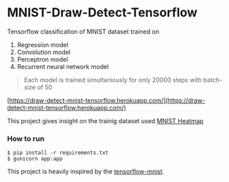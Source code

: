 # MNIST-Draw-Detect-Tensorflow

Tensorflow classification of MNIST dataset trained on

1. Regression model
2. Convolution model
3. Perceptron model
4. Recurrent neural network model

> Each model is trained simultaniously for only 20000 steps with batch-size of 50

[https://draw-detect-mnist-tensorflow.herokuapp.com/](https://draw-detect-mnist-tensorflow.herokuapp.com/)

This project gives insight on the trainig dataset used [MNIST Heatmap](https://github.com/Shivakishore14/MNIST-heatmap-tensorflow)

### How to run
```
$ pip install -r requirements.txt
$ gunicorn app:app
```

This project is heavily inspired by the [tensorflow-mnist](https://github.com/sugyan/tensorflow-mnist).
